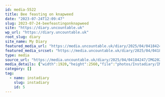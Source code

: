 ```yaml
---
id: media-5522
title: Bee feasting on knapweed
date: "2023-07-24T12:09:47"
slug: 2023-07-24-beefeastingonknapweed
site: "https://diary.uncountable.uk"
wp_url: "https://diary.uncountable.uk"
root_slug: diary
site_name: My Diary
featured_media_url: "https://media.uncountable.uk/diary/2025/04/04184247/IMG20230724130947-scaled.webp"
featured_media_srcset: "https://media.uncountable.uk/diary/2025/04/04184247/IMG20230724130947-225x300.webp 225w, https://media.uncountable.uk/diary/2025/04/04184247/IMG20230724130947-768x1024.webp 768w, https://media.uncountable.uk/diary/2025/04/04184247/IMG20230724130947-150x150.webp 150w, https://media.uncountable.uk/diary/2025/04/04184247/IMG20230724130947-480x640.webp 480w, https://media.uncountable.uk/diary/2025/04/04184247/IMG20230724130947-scaled.webp 1920w"
type: media
source_url: "https://media.uncountable.uk/diary/2025/04/04184247/IMG20230724130947-scaled.webp"
media_details: {"width":1920,"height":2560,"file":"photos/Instadiary/IMG20230724130947-scaled.webp","filesize":198984,"sizes":{"medium":{"file":"IMG20230724130947-225x300.webp","width":225,"height":300,"filesize":14424,"mime_type":"image/webp","source_url":"https://media.uncountable.uk/diary/2025/04/04184247/IMG20230724130947-225x300.webp"},"large":{"file":"IMG20230724130947-768x1024.webp","width":768,"height":1024,"filesize":66022,"mime_type":"image/webp","source_url":"https://media.uncountable.uk/diary/2025/04/04184247/IMG20230724130947-768x1024.webp"},"thumbnail":{"file":"IMG20230724130947-150x150.webp","width":150,"height":150,"filesize":6552,"mime_type":"image/webp","source_url":"https://media.uncountable.uk/diary/2025/04/04184247/IMG20230724130947-150x150.webp"},"mobwidth":{"file":"IMG20230724130947-480x640.webp","width":480,"height":640,"filesize":37424,"mime_type":"image/webp","source_url":"https://media.uncountable.uk/diary/2025/04/04184247/IMG20230724130947-480x640.webp"},"full":{"file":"IMG20230724130947-scaled.webp","width":1920,"height":2560,"mime_type":"image/webp","source_url":"https://media.uncountable.uk/diary/2025/04/04184247/IMG20230724130947-scaled.webp"}},"image_meta":{"aperture":"0","credit":"","camera":"","caption":"","created_timestamp":"0","copyright":"","focal_length":"0","iso":"0","shutter_speed":"0","title":"","orientation":"0","keywords":[]},"original_image":"IMG20230724130947.webp"}
category: []
tag:
  - name: instadiary
    slug: instadiary
    id: 5
---
```



